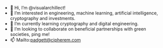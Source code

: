 - 👋 Hi, I’m @visualarchillect!
- 👀 I’m interested in engineering, machine learning, artificial intelligence, cryptography and investments.
- 🌱 I’m currently learning cryptography and digital engineering.
- 💞️ I’m looking to collaborate on beneficial partnerships with green societies, ping me!
- 📫 Mailto:padgett@cipherem.com

<!---
visualarchillect/visualarchillect is a ✨ special ✨ repository because its `README.md` (this file) appears on your GitHub profile.
You can click the Preview link to take a look at your changes.
--->

